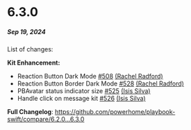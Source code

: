 # 6.3.0

##### Sep 19, 2024

List of changes:

**Kit Enhancement:**
- Reaction Button Dark Mode [#508](https://github.com/powerhome/playbook-swift/pull/442) [(Rachel Radford)](https://github.com/RachelRadford21)
- Reaction Button Border Dark Mode [#528](https://github.com/powerhome/playbook-swift/pull/446) [(Rachel Radford)](https://github.com/RachelRadford21)
- PBAvatar status indicator size [#525](https://github.com/powerhome/playbook-swift/pull/444) [(Isis Silva)](https://github.com/isismsilva)
- Handle click on message kit [#526](https://github.com/powerhome/playbook-swift/pull/447) [(Isis Silva)](https://github.com/isismsilva)

**Full Changelog**: https://github.com/powerhome/playbook-swift/compare/6.2.0...6.3.0
